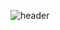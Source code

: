 ![header](https://capsule-render.vercel.app/api?type=waving&color=blue&height=250&section=header&text=SmartBuilding%Securitysystem&fontSize=40)
